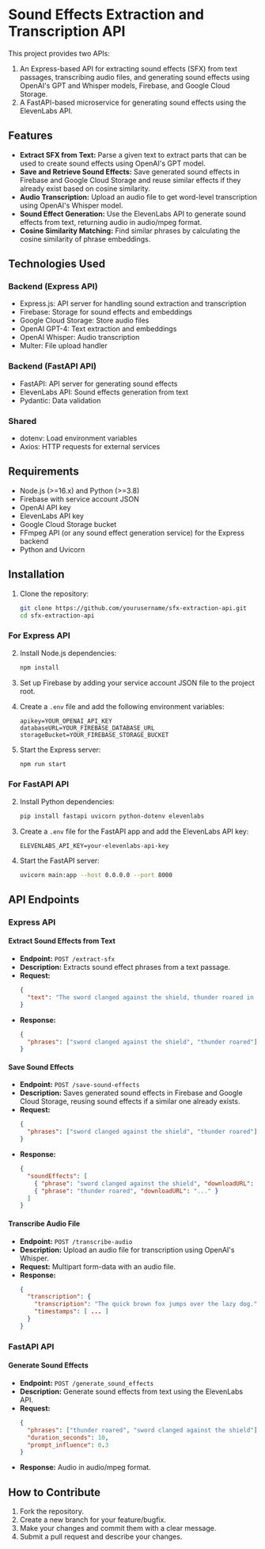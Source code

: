 # Sound Effects Extraction and Transcription API

This project provides two APIs:

1. An Express-based API for extracting sound effects (SFX) from text passages, transcribing audio files, and generating sound effects using OpenAI's GPT and Whisper models, Firebase, and Google Cloud Storage.
2. A FastAPI-based microservice for generating sound effects using the ElevenLabs API.

## Features

- **Extract SFX from Text:** Parse a given text to extract parts that can be used to create sound effects using OpenAI's GPT model.
- **Save and Retrieve Sound Effects:** Save generated sound effects in Firebase and Google Cloud Storage and reuse similar effects if they already exist based on cosine similarity.
- **Audio Transcription:** Upload an audio file to get word-level transcription using OpenAI's Whisper model.
- **Sound Effect Generation:** Use the ElevenLabs API to generate sound effects from text, returning audio in audio/mpeg format.
- **Cosine Similarity Matching:** Find similar phrases by calculating the cosine similarity of phrase embeddings.

## Technologies Used

### Backend (Express API)
- Express.js: API server for handling sound extraction and transcription
- Firebase: Storage for sound effects and embeddings
- Google Cloud Storage: Store audio files
- OpenAI GPT-4: Text extraction and embeddings
- OpenAI Whisper: Audio transcription
- Multer: File upload handler

### Backend (FastAPI API)
- FastAPI: API server for generating sound effects
- ElevenLabs API: Sound effects generation from text
- Pydantic: Data validation

### Shared
- dotenv: Load environment variables
- Axios: HTTP requests for external services

## Requirements

- Node.js (>=16.x) and Python (>=3.8)
- Firebase with service account JSON
- OpenAI API key
- ElevenLabs API key
- Google Cloud Storage bucket
- FFmpeg API (or any sound effect generation service) for the Express backend
- Python and Uvicorn

## Installation

1. Clone the repository:
   ```bash
   git clone https://github.com/yourusername/sfx-extraction-api.git
   cd sfx-extraction-api
   ```

### For Express API

2. Install Node.js dependencies:
   ```bash
   npm install
   ```

3. Set up Firebase by adding your service account JSON file to the project root.

4. Create a `.env` file and add the following environment variables:
   ```
   apikey=YOUR_OPENAI_API_KEY
   databaseURL=YOUR_FIREBASE_DATABASE_URL
   storageBucket=YOUR_FIREBASE_STORAGE_BUCKET
   ```

5. Start the Express server:
   ```bash
   npm run start
   ```

### For FastAPI API

2. Install Python dependencies:
   ```bash
   pip install fastapi uvicorn python-dotenv elevenlabs
   ```

3. Create a `.env` file for the FastAPI app and add the ElevenLabs API key:
   ```
   ELEVENLABS_API_KEY=your-elevenlabs-api-key
   ```

4. Start the FastAPI server:
   ```bash
   uvicorn main:app --host 0.0.0.0 --port 8000
   ```

## API Endpoints

### Express API

#### Extract Sound Effects from Text

- **Endpoint:** `POST /extract-sfx`
- **Description:** Extracts sound effect phrases from a text passage.
- **Request:**
  ```json
  {
    "text": "The sword clanged against the shield, thunder roared in the distance."
  }
  ```
- **Response:**
  ```json
  {
    "phrases": ["sword clanged against the shield", "thunder roared"]
  }
  ```

#### Save Sound Effects

- **Endpoint:** `POST /save-sound-effects`
- **Description:** Saves generated sound effects in Firebase and Google Cloud Storage, reusing sound effects if a similar one already exists.
- **Request:**
  ```json
  {
    "phrases": ["sword clanged against the shield", "thunder roared"]
  }
  ```
- **Response:**
  ```json
  {
    "soundEffects": [
      { "phrase": "sword clanged against the shield", "downloadURL": "..." },
      { "phrase": "thunder roared", "downloadURL": "..." }
    ]
  }
  ```

#### Transcribe Audio File

- **Endpoint:** `POST /transcribe-audio`
- **Description:** Upload an audio file for transcription using OpenAI's Whisper.
- **Request:** Multipart form-data with an audio file.
- **Response:**
  ```json
  {
    "transcription": {
      "transcription": "The quick brown fox jumps over the lazy dog.",
      "timestamps": [ ... ]
    }
  }
  ```

### FastAPI API

#### Generate Sound Effects

- **Endpoint:** `POST /generate_sound_effects`
- **Description:** Generate sound effects from text using the ElevenLabs API.
- **Request:**
  ```json
  {
    "phrases": ["thunder roared", "sword clanged against the shield"],
    "duration_seconds": 10,
    "prompt_influence": 0.3
  }
  ```
- **Response:** Audio in audio/mpeg format.

## How to Contribute

1. Fork the repository.
2. Create a new branch for your feature/bugfix.
3. Make your changes and commit them with a clear message.
4. Submit a pull request and describe your changes.
